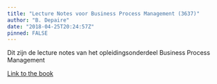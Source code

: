 ```yaml
---
title: "Lecture Notes voor Business Process Management (3637)"
author: "B. Depaire"
date: "2018-04-25T20:24:57Z"
pinned: FALSE
---
```


Dit zijn de lecture notes van het opleidingsonderdeel Business Process Management

[Link to the book](https://bookdown.org/content/1202/)
